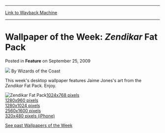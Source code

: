 
---
[Link to Wayback Machine](https://web.archive.org/web/20211130142808/https://magic.wizards.com/en/articles/archive/feature/wallpaper-week-zendikar-fat-pack-2009-09-25)

[_metadata_:wayback_url]:- "https://magic.wizards.com/en/articles/archive/feature/wallpaper-week-zendikar-fat-pack-2009-09-25"
[_metadata_:wayback_raw_url]:- "https://web.archive.org/web/20211130142808id_/https://magic.wizards.com/en/articles/archive/feature/wallpaper-week-zendikar-fat-pack-2009-09-25"
[_metadata_:wayback_capture_timestamp]:- "2021-11-30 14:28:08+00:00"
[_metadata_:description]:- "This week's desktop wallpaper features Jaime Jones's art from the Zendikar Fat Pack. Enjoy. 1024x768 pixels 1280x960 pixels 1280x1024 pixels 2560x1600 pixels 320x480 pixels (iPhone) See past Wallpapers of the Week"
[_metadata_:generator]:- "Drupal 7 (http://drupal.org)"
---


Wallpaper of the Week: *Zendikar* Fat Pack
==========================================



 Posted in **Feature**
 on September 25, 2009 






![](https://media.magic.wizards.com/styles/auth_small/public/images/person/wizards_author.jpg)
By Wizards of the Coast












This week's desktop wallpaper features Jaime Jones's art from the *Zendikar* Fat Pack. Enjoy.




![Zendikar Fat Pack](https://media.magic.wizards.com/image_legacy_migration/mtg/images/daily/arcana/285_thumb.jpg)[1024x768 pixels](/sites/mtg/files/image_legacy_migration/mtg/images/daily/wallpapers/WP_ZENfatpack_1024x768.jpg)  
[1280x960 pixels](/sites/mtg/files/image_legacy_migration/mtg/images/daily/wallpapers/WP_ZENfatpack_1280x960.jpg)  
[1280x1024 pixels](/sites/mtg/files/image_legacy_migration/mtg/images/daily/wallpapers/WP_ZENfatpack_1280x1024.jpg)  
[2560x1600 pixels](/sites/mtg/files/image_legacy_migration/mtg/images/daily/wallpapers/WP_ZENfatpack_2560x1600.jpg)  
[320x480 pixels (iPhone)](/sites/mtg/files/image_legacy_migration/mtg/images/daily/wallpapers/WP_ZENfatpack_320x480.jpg)




[See past Wallpapers of the Week](/en/articles/archive/wallpaper-week-archive-2008-08-23)








